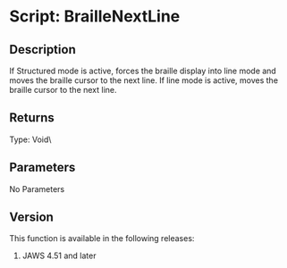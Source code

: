 # Script: BrailleNextLine

## Description

If Structured mode is active, forces the braille display into line mode
and moves the braille cursor to the next line. If line mode is active,
moves the braille cursor to the next line.

## Returns

Type: Void\

## Parameters

No Parameters

## Version

This function is available in the following releases:

1.  JAWS 4.51 and later
